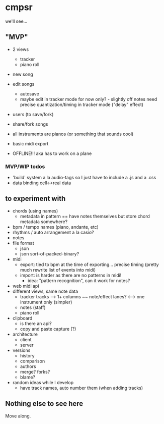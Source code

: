 # cmpsr

we'll see...

## "MVP"

- 2 views
    - tracker
    - piano roll

- new song
- edit songs
    - autosave
    - maybe edit in tracker mode for now only? - slightly off notes need precise quantization/timing in tracker mode ("delay" effect)
- users (to save/fork)
- share/fork songs
- all instruments are pianos (or something that sounds cool)
- basic midi export
- OFFLINE!!! aka has to work on a plane

### MVP/WIP todos

- 'build' system a la audio-tags so I just have to include a .js and a .css
- data binding cell<->real data

## to experiment with

- chords (using names)
    - metadata in pattern == have notes themselves but store chord metadata somewhere?
- bpm / tempo names (piano, andante, etc)
- rhythms / auto arrangement a la casio?
- notes
- file format
    - json
    - json sort-of-packed-binary?
- midi
    - export: tied to bpm at the time of exporting... precise timing (pretty much rewrite list of events into midi)
    - import: is harder as there are no patterns in midi!
        - idea: "pattern recognition", can it work for notes?
- web midi api
- different views, same note data
    - tracker
        <cmpsr-pattern></cmpsr-pattern>
            tracks --> 1+ columns ~~ note/effect lanes? <--> one instrument only (simpler)
    - notes (staff)
    - piano roll
- clipboard
    - is there an api?
    - copy and paste capture (?)
- architecture
    - client
    - server
- versions
    - history
    - comparison
    - authors
    - merge? forks?
    - blame?
- random ideas while I develop
    - have track names, auto number them (when adding tracks)

## Nothing else to see here

Move along.
